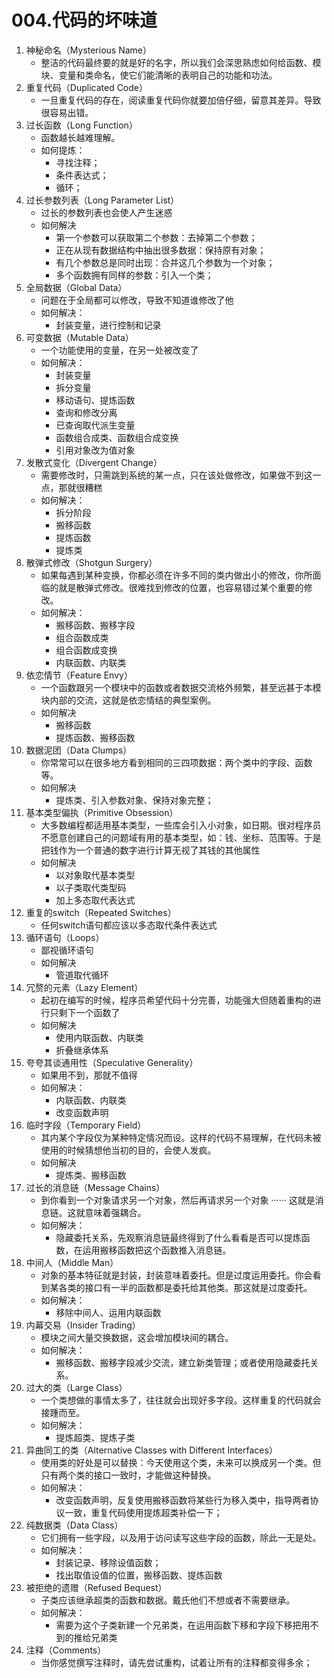 # 004.代码的坏味道

1. 神秘命名（Mysterious Name）
   * 整洁的代码最终要的就是好的名字，所以我们会深思熟虑如何给函数、模块、变量和类命名，使它们能清晰的表明自己的功能和功法。
2. 重复代码（Duplicated Code）
   * 一旦重复代码的存在，阅读重复代码你就要加倍仔细，留意其差异。导致很容易出错。
3. 过长函数（Long Function）
   * 函数越长越难理解。
   * 如何提炼：
     * 寻找注释；
     * 条件表达式；
     * 循环；
4. 过长参数列表（Long Parameter List）
   * 过长的参数列表也会使人产生迷惑
   * 如何解决
     * 第一个参数可以获取第二个参数：去掉第二个参数；
     * 正在从现有数据结构中抽出很多数据：保持原有对象；
     * 有几个参数总是同时出现：合并这几个参数为一个对象；
     * 多个函数拥有同样的参数：引入一个类；
5. 全局数据（Global Data）
   * 问题在于全局都可以修改，导致不知道谁修改了他
   * 如何解决：
     * 封装变量，进行控制和记录
6. 可变数据（Mutable Data）
   * 一个功能使用的变量，在另一处被改变了
   * 如何解决：
     * 封装变量
     * 拆分变量
     * 移动语句、提炼函数
     * 查询和修改分离
     * 已查询取代派生变量
     * 函数组合成类、函数组合成变换
     * 引用对象改为值对象
7. 发散式变化（Divergent Change）
   * 需要修改时，只需跳到系统的某一点，只在该处做修改，如果做不到这一点，那就很糟糕
   * 如何解决：
     * 拆分阶段
     * 搬移函数
     * 提炼函数
     * 提炼类
8. 散弹式修改（Shotgun Surgery）
   * 如果每遇到某种变换，你都必须在许多不同的类内做出小的修改，你所面临的就是散弹式修改。很难找到修改的位置，也容易错过某个重要的修改。
   * 如何解决：
     * 搬移函数、搬移字段
     * 组合函数成类
     * 组合函数成变换
     * 内联函数、内联类
9. 依恋情节（Feature Envy）
   * 一个函数跟另一个模块中的函数或者数据交流格外频繁，甚至远甚于本模块内部的交流，这就是依恋情结的典型案例。
   * 如何解决
     * 搬移函数
     * 提炼函数、搬移函数
10. 数据泥团（Data Clumps）
    * 你常常可以在很多地方看到相同的三四项数据：两个类中的字段、函数等。
    * 如何解决
      * 提炼类、引入参数对象、保持对象完整；
11. 基本类型偏执（Primitive Obsession）
    * 大多数编程都适用基本类型，一些库会引入小对象，如日期。很对程序员不愿意创建自己的问题域有用的基本类型，如：钱、坐标、范围等。于是把钱作为一个普通的数字进行计算无视了其钱的其他属性
    * 如何解决
      * 以对象取代基本类型
      * 以子类取代类型码
      * 加上多态取代表达式
12. 重复的switch（Repeated Switches）
    * 任何switch语句都应该以多态取代条件表达式
13. 循环语句（Loops）
    * 鄙视循环语句
    * 如何解决
      * 管道取代循环
14. 冗赘的元素（Lazy Element）
    * 起初在编写的时候，程序员希望代码十分完善，功能强大但随着重构的进行只剩下一个函数了
    * 如何解决
      * 使用内联函数、内联类
      * 折叠继承体系
15. 夸夸其谈通用性（Speculative Generality）
    * 如果用不到，那就不值得
    * 如何解决：
      * 内联函数、内联类
      * 改变函数声明
16. 临时字段（Temporary Field）
    * 其内某个字段仅为某种特定情况而设。这样的代码不易理解，在代码未被使用的时候猜想他当初的目的，会使人发疯。
    * 如何解决
      * 提炼类、搬移函数
17. 过长的消息链（Message Chains）
    * 到你看到一个对象请求另一个对象，然后再请求另一个对象 ······ 这就是消息链。这就意味着强耦合。
    * 如何解决：
      * 隐藏委托关系，先观察消息链最终得到了什么看看是否可以提炼函数，在运用搬移函数把这个函数推入消息链。
18. 中间人（Middle Man）
    * 对象的基本特征就是封装，封装意味着委托。但是过度运用委托。你会看到某各类的接口有一半的函数都是委托给其他类。那这就是过度委托。
    * 如何解决：
      * 移除中间人、运用内联函数
19. 内幕交易（Insider Trading）
    * 模块之间大量交换数据，这会增加模块间的耦合。
    * 如何解决：
      * 搬移函数、搬移字段减少交流，建立新类管理；或者使用隐藏委托关系。
20. 过大的类（Large Class）
    * 一个类想做的事情太多了，往往就会出现好多字段。这样重复的代码就会接踵而至。
    * 如何解决：
      * 提炼超类、提炼子类
21. 异曲同工的类（Alternative Classes with Different Interfaces）
    * 使用类的好处是可以替换：今天使用这个类，未来可以换成另一个类。但只有两个类的接口一致时，才能做这种替换。
    * 如何解决：
      * 改变函数声明，反复使用搬移函数将某些行为移入类中，指导两者协议一致，重复代码使用提炼超类补偿一下；
22. 纯数据类（Data Class）
    * 它们拥有一些字段，以及用于访问读写这些字段的函数，除此一无是处。
    * 如何解决：
      * 封装记录、移除设值函数；
      * 找出取值设值的位置，搬移函数、提炼函数
23. 被拒绝的遗赠（Refused Bequest）
    * 子类应该继承超类的函数和数据。戴氏他们不想或者不需要继承。
    * 如何解决：
      * 需要为这个子类新建一个兄弟类，在运用函数下移和字段下移把用不到的推给兄弟类
24. 注释（Comments）
    * 当你感觉撰写注释时，请先尝试重构，试着让所有的注释都变得多余；
